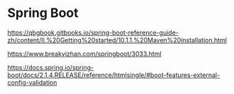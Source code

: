 # Spring Boot







<https://qbgbook.gitbooks.io/spring-boot-reference-guide-zh/content/II.%20Getting%20started/10.1.1.%20Maven%20installation.html>





<https://www.breakyizhan.com/springboot/3033.html>





<https://docs.spring.io/spring-boot/docs/2.1.4.RELEASE/reference/htmlsingle/#boot-features-external-config-validation>